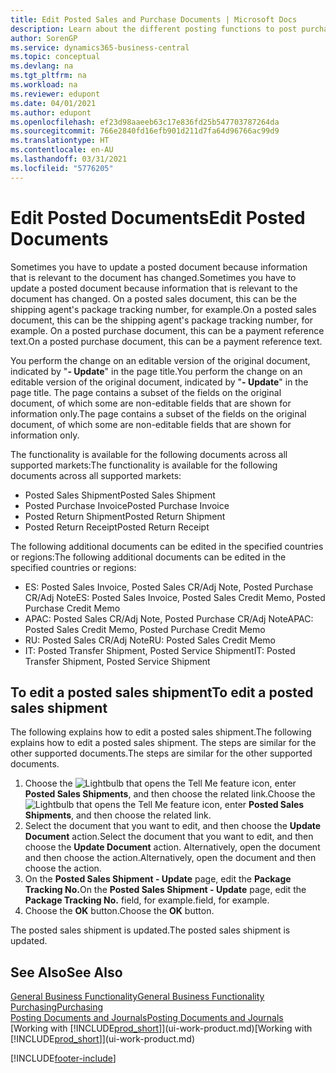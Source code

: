 ```yaml
---
title: Edit Posted Sales and Purchase Documents | Microsoft Docs
description: Learn about the different posting functions to post purchase documents, and how you can update posted documents.
author: SorenGP
ms.service: dynamics365-business-central
ms.topic: conceptual
ms.devlang: na
ms.tgt_pltfrm: na
ms.workload: na
ms.reviewer: edupont
ms.date: 04/01/2021
ms.author: edupont
ms.openlocfilehash: ef23d98aaeeb63c17e836fd25b547703787264da
ms.sourcegitcommit: 766e2840fd16efb901d211d7fa64d96766ac99d9
ms.translationtype: HT
ms.contentlocale: en-AU
ms.lasthandoff: 03/31/2021
ms.locfileid: "5776205"
---
```

# <a name="edit-posted-documents"></a><span data-ttu-id="99d47-103">Edit Posted Documents</span><span class="sxs-lookup"><span data-stu-id="99d47-103">Edit Posted Documents</span></span>

<span data-ttu-id="99d47-104">Sometimes you have to update a posted document because information that is relevant to the document has changed.</span><span class="sxs-lookup"><span data-stu-id="99d47-104">Sometimes you have to update a posted document because information that is relevant to the document has changed.</span></span> <span data-ttu-id="99d47-105">On a posted sales document, this can be the shipping agent's package tracking number, for example.</span><span class="sxs-lookup"><span data-stu-id="99d47-105">On a posted sales document, this can be the shipping agent's package tracking number, for example.</span></span> <span data-ttu-id="99d47-106">On a posted purchase document, this can be a payment reference text.</span><span class="sxs-lookup"><span data-stu-id="99d47-106">On a posted purchase document, this can be a payment reference text.</span></span>

<span data-ttu-id="99d47-107">You perform the change on an editable version of the original document, indicated by "**- Update**" in the page title.</span><span class="sxs-lookup"><span data-stu-id="99d47-107">You perform the change on an editable version of the original document, indicated by "**- Update**" in the page title.</span></span> <span data-ttu-id="99d47-108">The page contains a subset of the fields on the original document, of which some are non-editable fields that are shown for information only.</span><span class="sxs-lookup"><span data-stu-id="99d47-108">The page contains a subset of the fields on the original document, of which some are non-editable fields that are shown for information only.</span></span>

<span data-ttu-id="99d47-109">The functionality is available for the following documents across all supported markets:</span><span class="sxs-lookup"><span data-stu-id="99d47-109">The functionality is available for the following documents across all supported markets:</span></span>

- <span data-ttu-id="99d47-110">Posted Sales Shipment</span><span class="sxs-lookup"><span data-stu-id="99d47-110">Posted Sales Shipment</span></span>
- <span data-ttu-id="99d47-111">Posted Purchase Invoice</span><span class="sxs-lookup"><span data-stu-id="99d47-111">Posted Purchase Invoice</span></span>
- <span data-ttu-id="99d47-112">Posted Return Shipment</span><span class="sxs-lookup"><span data-stu-id="99d47-112">Posted Return Shipment</span></span>
- <span data-ttu-id="99d47-113">Posted Return Receipt</span><span class="sxs-lookup"><span data-stu-id="99d47-113">Posted Return Receipt</span></span>

<span data-ttu-id="99d47-114">The following additional documents can be edited in the specified countries or regions:</span><span class="sxs-lookup"><span data-stu-id="99d47-114">The following additional documents can be edited in the specified countries or regions:</span></span>

- <span data-ttu-id="99d47-115">ES: Posted Sales Invoice, Posted Sales CR/Adj Note, Posted Purchase CR/Adj Note</span><span class="sxs-lookup"><span data-stu-id="99d47-115">ES: Posted Sales Invoice, Posted Sales Credit Memo, Posted Purchase Credit Memo</span></span>
- <span data-ttu-id="99d47-116">APAC: Posted Sales CR/Adj Note, Posted Purchase CR/Adj Note</span><span class="sxs-lookup"><span data-stu-id="99d47-116">APAC: Posted Sales Credit Memo, Posted Purchase Credit Memo</span></span>
- <span data-ttu-id="99d47-117">RU: Posted Sales CR/Adj Note</span><span class="sxs-lookup"><span data-stu-id="99d47-117">RU: Posted Sales Credit Memo</span></span>
- <span data-ttu-id="99d47-118">IT: Posted Transfer Shipment, Posted Service Shipment</span><span class="sxs-lookup"><span data-stu-id="99d47-118">IT: Posted Transfer Shipment, Posted Service Shipment</span></span>

## <a name="to-edit-a-posted-sales-shipment"></a><span data-ttu-id="99d47-119">To edit a posted sales shipment</span><span class="sxs-lookup"><span data-stu-id="99d47-119">To edit a posted sales shipment</span></span>

<span data-ttu-id="99d47-120">The following explains how to edit a posted sales shipment.</span><span class="sxs-lookup"><span data-stu-id="99d47-120">The following explains how to edit a posted sales shipment.</span></span> <span data-ttu-id="99d47-121">The steps are similar for the other supported documents.</span><span class="sxs-lookup"><span data-stu-id="99d47-121">The steps are similar for the other supported documents.</span></span>

1. <span data-ttu-id="99d47-122">Choose the ![Lightbulb that opens the Tell Me feature](media/ui-search/search_small.png "Tell me what you want to do") icon, enter **Posted Sales Shipments**, and then choose the related link.</span><span class="sxs-lookup"><span data-stu-id="99d47-122">Choose the ![Lightbulb that opens the Tell Me feature](media/ui-search/search_small.png "Tell me what you want to do") icon, enter **Posted Sales Shipments**, and then choose the related link.</span></span>
2. <span data-ttu-id="99d47-123">Select the document that you want to edit, and then choose the **Update Document** action.</span><span class="sxs-lookup"><span data-stu-id="99d47-123">Select the document that you want to edit, and then choose the **Update Document** action.</span></span> <span data-ttu-id="99d47-124">Alternatively, open the document and then choose the action.</span><span class="sxs-lookup"><span data-stu-id="99d47-124">Alternatively, open the document and then choose the action.</span></span>
3. <span data-ttu-id="99d47-125">On the **Posted Sales Shipment - Update** page, edit the **Package Tracking No.**</span><span class="sxs-lookup"><span data-stu-id="99d47-125">On the **Posted Sales Shipment - Update** page, edit the **Package Tracking No.**</span></span> <span data-ttu-id="99d47-126">field, for example.</span><span class="sxs-lookup"><span data-stu-id="99d47-126">field, for example.</span></span>
4. <span data-ttu-id="99d47-127">Choose the **OK** button.</span><span class="sxs-lookup"><span data-stu-id="99d47-127">Choose the **OK** button.</span></span>

<span data-ttu-id="99d47-128">The posted sales shipment is updated.</span><span class="sxs-lookup"><span data-stu-id="99d47-128">The posted sales shipment is updated.</span></span>

## <a name="see-also"></a><span data-ttu-id="99d47-129">See Also</span><span class="sxs-lookup"><span data-stu-id="99d47-129">See Also</span></span>

[<span data-ttu-id="99d47-130">General Business Functionality</span><span class="sxs-lookup"><span data-stu-id="99d47-130">General Business Functionality</span></span>](ui-across-business-areas.md)  
[<span data-ttu-id="99d47-131">Purchasing</span><span class="sxs-lookup"><span data-stu-id="99d47-131">Purchasing</span></span>](purchasing-manage-purchasing.md)  
[<span data-ttu-id="99d47-132">Posting Documents and Journals</span><span class="sxs-lookup"><span data-stu-id="99d47-132">Posting Documents and Journals</span></span>](ui-post-documents-journals.md)  
<span data-ttu-id="99d47-133">[Working with [!INCLUDE[prod_short](includes/prod_short.md)]](ui-work-product.md)</span><span class="sxs-lookup"><span data-stu-id="99d47-133">[Working with [!INCLUDE[prod_short](includes/prod_short.md)]](ui-work-product.md)</span></span>  


[!INCLUDE[footer-include](includes/footer-banner.md)]